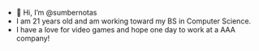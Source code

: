 - 👋 Hi, I’m @sumbernotas
-  I am 21 years old and am working toward my BS in Computer Science. 
- I have a love for video games and hope one day to work at a AAA company!

<!---
sumbernotas/sumbernotas is a ✨ special ✨ repository because its `README.md` (this file) appears on your GitHub profile.
You can click the Preview link to take a look at your changes.
--->
